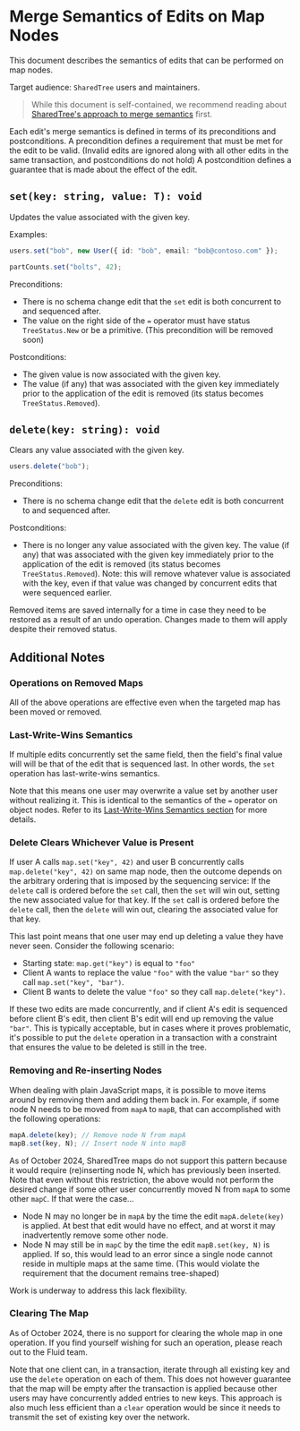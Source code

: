 # Merge Semantics of Edits on Map Nodes

This document describes the semantics of edits that can be performed on map nodes.

Target audience: `SharedTree` users and maintainers.

> While this document is self-contained, we recommend reading about [SharedTree's approach to merge semantics](merge-semantics) first.

Each edit's merge semantics is defined in terms of its preconditions and postconditions.
A precondition defines a requirement that must be met for the edit to be valid.
(Invalid edits are ignored along with all other edits in the same transaction, and postconditions do not hold)
A postcondition defines a guarantee that is made about the effect of the edit.

## `set(key: string, value: T): void`

Updates the value associated with the given key.

Examples:
```typescript
users.set("bob", new User({ id: "bob", email: "bob@contoso.com" });
```

```typescript
partCounts.set("bolts", 42);
```

Preconditions:
* There is no schema change edit that the `set` edit is both concurrent to and sequenced after.
* The value on the right side of the `=` operator must have status `TreeStatus.New` or be a primitive.
  (This precondition will be removed soon)

Postconditions:
* The given value is now associated with the given key.
* The value (if any) that was associated with the given key immediately prior to the application of the edit is removed (its status becomes `TreeStatus.Removed`).

## `delete(key: string): void`

Clears any value associated with the given key.

```typescript
users.delete("bob");
```

Preconditions:
* There is no schema change edit that the `delete` edit is both concurrent to and sequenced after.

Postconditions:
* There is no longer any value associated with the given key.
  The value (if any) that was associated with the given key immediately prior to the application of the edit is removed (its status becomes `TreeStatus.Removed`).
  Note: this will remove whatever value is associated with the key,
  even if that value was changed by concurrent edits that were sequenced earlier.

Removed items are saved internally for a time in case they need to be restored as a result of an undo operation.
Changes made to them will apply despite their removed status.

## Additional Notes

### Operations on Removed Maps

All of the above operations are effective even when the targeted map has been moved or removed.

### Last-Write-Wins Semantics

If multiple edits concurrently set the same field, then the field's final value will will be that of the edit that is sequenced last.
In other words, the `set` operation has last-write-wins semantics.

Note that this means one user may overwrite a value set by another user without realizing it.
This is identical to the semantics of the `=` operator on object nodes.
Refer to its [Last-Write-Wins Semantics section](./object-merge-semantics.md#last-write-wins-semantics) for more details.

### Delete Clears Whichever Value is Present

If user A calls `map.set("key", 42)` and user B concurrently calls `map.delete("key", 42)` on same map node,
then the outcome depends on the arbitrary ordering that is imposed by the sequencing service:
If the `delete` call is ordered before the `set` call, then the `set` will win out, setting the new associated value for that key.
If the `set` call is ordered before the `delete` call, then the `delete` will win out, clearing the associated value for that key.

This last point means that one user may end up deleting a value they have never seen.
Consider the following scenario:
* Starting state: `map.get("key")` is equal to `"foo"`
* Client A wants to replace the value `"foo"` with the value `"bar"` so they call `map.set("key", "bar")`.
* Client B wants to delete the value `"foo"` so they call `map.delete("key")`.

If these two edits are made concurrently,
and if client A's edit is sequenced before client B's edit,
then client B's edit will end up removing the value `"bar"`.
This is typically acceptable, but in cases where it proves problematic,
it's possible to put the `delete` operation in a transaction with a constraint that ensures the value to be deleted is still in the tree.

### Removing and Re-inserting Nodes

When dealing with plain JavaScript maps,
it is possible to move items around by removing them and adding them back in.
For example, if some node N needs to be moved from `mapA` to `mapB`,
that can accomplished with the following operations:
```typescript
mapA.delete(key); // Remove node N from mapA
mapB.set(key, N); // Insert node N into mapB
```

As of October 2024, SharedTree maps do not support this pattern because it would require (re)inserting node N, which has previously been inserted.
Note that even without this restriction, the above would not perform the desired change if some other user concurrently moved N from `mapA` to some other `mapC`.
If that were the case...
* Node N may no longer be in `mapA` by the time the edit `mapA.delete(key)` is applied.
  At best that edit would have no effect, and at worst it may inadvertently remove some other node.
* Node N may still be in `mapC` by the time the edit `mapB.set(key, N)` is applied.
  If so, this would lead to an error since a single node cannot reside in multiple maps at the same time.
  (This would violate the requirement that the document remains tree-shaped)

Work is underway to address this lack flexibility.

### Clearing The Map

As of October 2024, there is no support for clearing the whole map in one operation.
If you find yourself wishing for such an operation, please reach out to the Fluid team.

Note that one client can, in a transaction, iterate through all existing key and use the `delete` operation on each of them.
This does not however guarantee that the map will be empty after the transaction is applied
because other users may have concurrently added entries to new keys.
This approach is also much less efficient than a `clear` operation would be since it needs to transmit the set of existing key over the network.